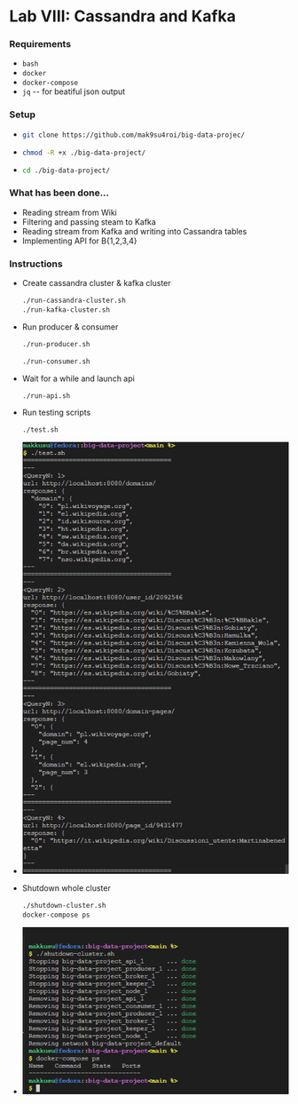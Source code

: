 # Lab VIII: Cassandra and Kafka

### Requirements
- `bash`
- `docker`
- `docker-compose`
- `jq` -- for beatiful json output 

### Setup
-   ```bash
    git clone https://github.com/mak9su4roi/big-data-projec/
    ```
-   ```bash
    chmod -R +x ./big-data-project/
    ```
-   ```bash
    cd ./big-data-project/
    ```

### What has been done...
-   Reading stream from Wiki
-   Filtering and passing steam to Kafka
-   Reading stream from Kafka and writing into Cassandra tables
-   Implementing API for B{1,2,3,4}


### Instructions
-   Create cassandra cluster & kafka cluster
    ```bash
    ./run-cassandra-cluster.sh
    ./run-kafka-cluster.sh
    ```
-   Run producer & consumer
    ```bash
    ./run-producer.sh
    ```
    ```bash
    ./run-consumer.sh
    ```
-   Wait for a while and launch api
    ```bash
    ./run-api.sh
    ```
-   Run testing scripts
    ```bash
    ./test.sh
    ```
-   ![](./media/0.png)

-   Shutdown whole cluster
    ```bash
    ./shutdown-cluster.sh
    docker-compose ps
    ```
-   ![](./media/1.png)
